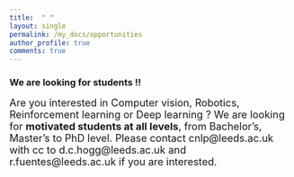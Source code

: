 ```yaml
---
title:  " "
layout: single
permalink: /my_docs/opportunities
author_profile: true
comments: true
---
```


<div class="alert alert-block alert-success">
<h3 class="alert-heading">We are looking for students !!</h3>
<p>
<font size="4">
 Are you interested in Computer vision, Robotics, Reinforcement learning or Deep learning ? We are looking for <b>motivated students at all levels</b>, from Bachelor&rsquo;s, Master&rsquo;s to PhD level. Please contact cnlp@leeds.ac.uk with cc to d.c.hogg@leeds.ac.uk and r.fuentes@leeds.ac.uk if you are interested.
</font>
</p>
</div>

